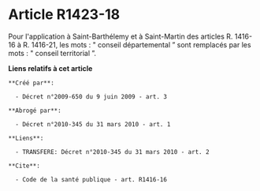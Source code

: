 # Article R1423-18

Pour l'application à Saint-Barthélemy et à Saint-Martin des articles R. 1416-16 à R. 1416-21, les mots : " conseil
départemental ” sont remplacés par les mots : " conseil territorial ”.

**Liens relatifs à cet article**

	**Créé par**:

	  - Décret n°2009-650 du 9 juin 2009 - art. 3

	**Abrogé par**:

	  - Décret n°2010-345 du 31 mars 2010 - art. 1

	**Liens**:

	  - TRANSFERE: Décret n°2010-345 du 31 mars 2010 - art. 2

	**Cite**:

	  - Code de la santé publique - art. R1416-16
